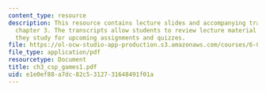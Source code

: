 ```yaml
---
content_type: resource
description: This resource contains lecture slides and accompanying transcripts for
  chapter 3. The transcripts allow students to review lecture material in detail as
  they study for upcoming assignments and quizzes.
file: https://ol-ocw-studio-app-production.s3.amazonaws.com/courses/6-034-artificial-intelligence-spring-2005/e1e0ef88a7dc82c5312731648491f01a_ch3_csp_games1.pdf
file_type: application/pdf
resourcetype: Document
title: ch3_csp_games1.pdf
uid: e1e0ef88-a7dc-82c5-3127-31648491f01a
---
```

